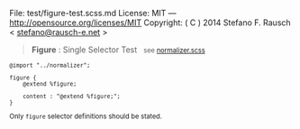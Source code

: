 File:      test/figure-test.scss.md
License:   MIT — http://opensource.org/licenses/MIT
Copyright: ( C ) 2014 Stefano F. Rausch < stefano@rausch-e.net >

> **Figure** : Single Selector Test  
> <small> see [normalizer.scss](../_normalizer.scss.md) </smalll>

    @import "../normalizer";

    figure {
        @extend %figure;

        content : "@extend %figure;";
    }

Only `figure` selector definitions should be stated.
